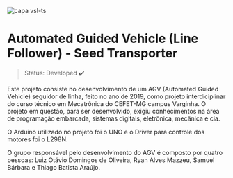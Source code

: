 ![capa vsl-ts](https://user-images.githubusercontent.com/86898996/164748915-a4197cbb-251f-4dd8-ae75-40d8c124fe93.png)
<h1>Automated Guided Vehicle (Line Follower) - Seed Transporter</h1> 

> Status: Developed ✔️

Este projeto consiste no desenvolvimento de um AGV (Automated Guided Vehicle) seguidor de linha, feito no ano de 2019, como projeto interdiciplinar do curso técnico em Mecatrônica do CEFET-MG campus Varginha. O projeto em questão, para ser desenvolvido, exigiu conhecimentos na área de programação embarcada, sistemas digitais, eletrônica, mecânica e cia. 

O Arduino utilizado no projeto foi o UNO e o Driver para controle dos motores foi o L298N.

O grupo responsável pelo desenvolvimento do AGV é composto por quatro pessoas: Luiz Otávio Domingos de Oliveira, Ryan Alves Mazzeu, Samuel Bárbara e Thiago Batista Araújo. 

